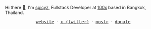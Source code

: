 Hi there 👋, I'm [spicyz](https://spicyz.io), Fullstack Developer at [100x](https://100x.fi/) based in Bangkok, Thailand.

<p align="center">
  <samp>
    <a href="https://spicyz.io">website</a> ᐧ
    <a href="https://x.com/spicyzboss">x (twitter)</a> ᐧ
    <a href="https://primal.net/p/npub1spxcyzmdr00cl2wlrsvfjn5lwa3apzvwdhsnqf3axazeds0ljumq660m8z">nostr</a> ᐧ
    <a href="https://github.com/sponsors/spicyzboss">donate</a>
  </samp>
</p>
